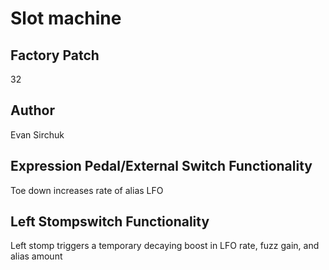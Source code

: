 



# Slot machine

## Factory Patch


32
## Author


Evan Sirchuk
## Expression Pedal/External Switch Functionality


Toe down increases rate of alias LFO
## Left Stompswitch Functionality


Left stomp triggers a temporary decaying boost in LFO rate, fuzz gain, and alias amount